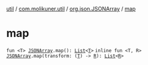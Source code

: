 [util](../../index.md) / [com.molikuner.util](../index.md) / [org.json.JSONArray](index.md) / [map](./map.md)

# map

`fun <T> `[`JSONArray`](https://developer.android.com/reference/org/json/JSONArray.html)`.map(): `[`List`](https://kotlinlang.org/api/latest/jvm/stdlib/kotlin.collections/-list/index.html)`<`[`T`](map.md#T)`>`
`inline fun <T, R> `[`JSONArray`](https://developer.android.com/reference/org/json/JSONArray.html)`.map(transform: (`[`T`](map.md#T)`) -> `[`R`](map.md#R)`): `[`List`](https://kotlinlang.org/api/latest/jvm/stdlib/kotlin.collections/-list/index.html)`<`[`R`](map.md#R)`>`